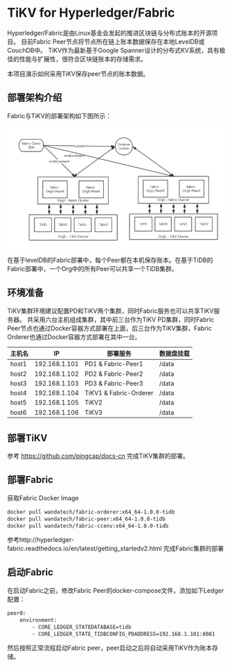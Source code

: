 
# TiKV for Hyperledger/Fabric

Hyperledger/Fabric是由Linux基金会发起的推进区块链与分布式账本的开源项目。
目前Fabric Peer节点将节点所在链上账本数据保存在本地LevelDB或CouchDB中。
TiKV作为最新基于Google Spanner设计的分布式KV系统，具有极佳的性能与扩展性，很符合区块链账本的存储需求。

本项目演示如何采用TiKV保存peer节点的账本数据。

## 部署架构介绍

Fabric与TiKV的部署架构如下图所示：

![tikv-for-fabric-structure](fabric-tikv.png)

在基于levelDB的Fabric部署中，每个Peer都在本机保存账本。在基于TiDB的Fabric部署中，一个Org中的所有Peer可以共享一个TiDB集群。

## 环境准备

TiKV集群环境建议配置PD和TiKV两个集群，同时Fabric服务也可以共享TiKV服务器。
共采用六台主机组成集群，其中前三台作为TiKV PD集群，同时Fabric Peer节点也通过Docker容器方式部署在上面，后三台作为TiKV集群，Fabric Orderer也通过Docker容器方式部署在其中一台。

| 主机名       | IP            | 部署服务       | 数据盘挂载 |
| --------- | ------------- | ---------- | ----- |
| host1 | 192.168.1.101 | PD1 & Fabric-Peer1 | /data |
| host2 | 192.168.1.102 | PD2 & Fabric-Peer2 | /data |
| host3 | 192.168.1.103 | PD3 & Fabric-Peer3 | /data |
| host4 | 192.168.1.104 | TiKV1 & Fabric-Orderer     | /data |
| host5 | 192.168.1.105 | TiKV2      | /data |
| host6 | 192.168.1.106 | TiKV3      | /data |


## 部署TiKV

参考 https://github.com/pingcap/docs-cn 完成TiKV集群的部署。

## 部署Fabric
获取Fabric Docker Image

```
docker pull wandatech/fabric-orderer:x64_64-1.0.0-tidb
docker pull wandatech/fabric-peer:x64_64-1.0.0-tidb
docker pull wandatech/fabric-ccenv:x64_64-1.0.0-tidb
```

参考http://hyperledger-fabric.readthedocs.io/en/latest/getting_startedv2.html 完成Fabric集群的部署

## 启动Fabric

在启动Fabric之前，修改Fabric Peer的docker-compose文件，添加如下Ledger配置：

```
peer0:
	environment:
		- CORE_LEDGER_STATEDATABASE=tidb
		- CORE_LEDGER_STATE_TIDBCONFIG_PDADDRESS=192.168.1.101:8081
```

然后按照正常流程启动Fabric peer，peer启动之后将自动采用TiKV作为账本存储。
